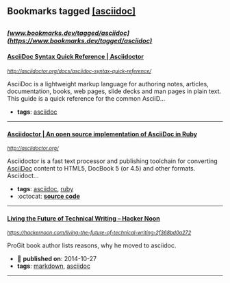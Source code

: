 ## Bookmarks tagged [[asciidoc]](https://www.bookmarks.dev/search?q=[asciidoc])

_<sup><sup>[www.bookmarks.dev/tagged/asciidoc](https://www.bookmarks.dev/tagged/asciidoc)</sup></sup>_
---
#### [AsciiDoc Syntax Quick Reference | Asciidoctor](http://asciidoctor.org/docs/asciidoc-syntax-quick-reference/)
_<sup>http://asciidoctor.org/docs/asciidoc-syntax-quick-reference/</sup>_

AsciiDoc is a lightweight markup language for authoring notes, articles, documentation, books, web pages, slide decks and man pages in plain text. This guide is a quick reference for the common AsciiD...
* **tags**: [asciidoc](../tagged/asciidoc.md)
---
#### [Asciidoctor | An open source implementation of AsciiDoc in Ruby](http://asciidoctor.org/)
_<sup>http://asciidoctor.org/</sup>_

Asciidoctor is a fast text processor and publishing toolchain for converting [AsciiDoc](http://asciidoctor.org/docs/what-is-asciidoc/) content to HTML5, DocBook 5 (or 4.5) and other formats. Asciidoct...
* **tags**: [asciidoc](../tagged/asciidoc.md), [ruby](../tagged/ruby.md)
* :octocat: **[source code](https://github.com/asciidoctor/asciidoctor)**
---
#### [Living the Future of Technical Writing – Hacker Noon](https://hackernoon.com/living-the-future-of-technical-writing-2f368bd0a272)
_<sup>https://hackernoon.com/living-the-future-of-technical-writing-2f368bd0a272</sup>_

ProGit book author lists reasons, why he moved to asciidoc.
* :calendar: **published on**: 2014-10-27
* **tags**: [markdown](../tagged/markdown.md), [asciidoc](../tagged/asciidoc.md)
---
